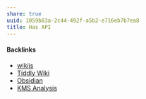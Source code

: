 ```yaml
---
share: true
uuid: 1059b83a-2c44-492f-a5b2-e716eb7b7ea8
title: Has API
---
```

#### Backlinks

* [wikijs](/c7f4916b-aecb-4d00-a8e3-bb4908e1158d)
* [Tiddly Wiki](/2195a706-03d5-4d97-af0f-f9d7f220f30a)
* [Obsidian](/f76a085e-f2c8-43bd-a852-47760f01e401)
* [KMS Analysis](/ea7bef36-42df-455b-8fb6-c8bdb458b6e5)